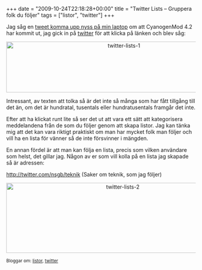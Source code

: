 +++
date = "2009-10-24T22:18:28+00:00"
title = "Twitter Lists &#8211; Gruppera folk du följer"
tags = ["listor", "twitter"]
+++

Jag såg en [tweet komma upp nyss på min laptop][1] om att CyanogenMod 4.2 har kommit ut, jag gick in på [twitter][2] för att klicka på länken och blev såg:

<p style="text-align: center;">
  <a href="http://cdn.junkpile.se/2009/10/twitter-lists-1.png"><img class="size-full wp-image-773  aligncenter" title="twitter-lists-1" src="http://cdn.junkpile.se/2009/10/twitter-lists-1.png" alt="twitter-lists-1" width="610" height="135" /></a>
</p>

Intressant, av texten att tolka så är det inte så många som har fått tillgång till det än, om det är hundratal, tusentals eller hundratusentals framgår det inte.

Efter att ha klickat runt lite så ser det ut att vara ett sätt att kategorisera meddelandena från de som du följer genom att skapa listor. Jag kan tänka mig att det kan vara riktigt praktiskt om man har mycket folk man följer och vill ha en lista för vänner så de inte försvinner i mängden.

En annan fördel är att man kan följa en lista, precis som vilken användare som helst, det gillar jag. Någon av er som vill kolla på en lista jag skapade så är adressen:

<http://twitter.com/nsgb/teknik> (Saker om teknik, som jag följer)

<p style="text-align: center;">
  <img class="size-full wp-image-774 aligncenter" title="twitter-lists-2" src="http://cdn.junkpile.se/2009/10/twitter-lists-2.png" alt="twitter-lists-2" width="604" height="186" />
</p>

<small> <p class='technorati-tags'>
  Bloggar om: <a class='technorati-link' href='http://bloggar.se/om/listor' rel='tag' target='_self'>listor</a>, <a class='technorati-link' href='http://bloggar.se/om/twitter' rel='tag' target='_self'>twitter</a>
</p></small>

 [1]: http://twitter.com/cyanogen/status/5132086630
 [2]: http://twitter.com
